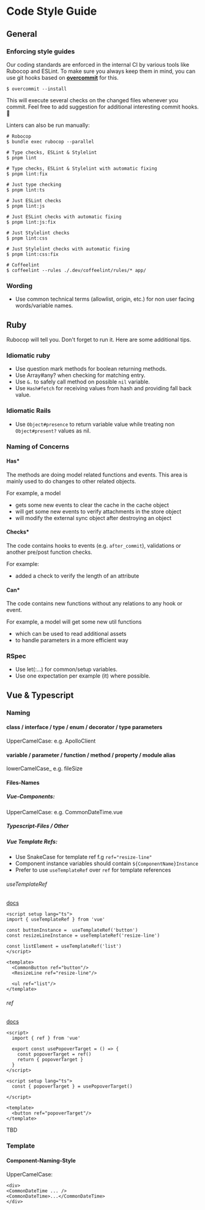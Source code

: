# Code Style Guide

## General

### Enforcing style guides

Our coding standards are enforced in the internal CI by various tools like Rubocop and ESLint.
To make sure you always keep them in mind, you can use git hooks based on [**overcommit**](https://github.com/sds/overcommit) for this.

```screen
$ overcommit --install
```

This will execute several checks on the changed files whenever you commit.
Feel free to add suggestion for additional interesting commit hooks. 🚀

Linters can also be run manually:

```screen
# Robocop
$ bundle exec rubocop --parallel

# Type checks, ESLint & Stylelint
$ pnpm lint

# Type checks, ESLint & Stylelint with automatic fixing
$ pnpm lint:fix

# Just type checking
$ pnpm lint:ts

# Just ESLint checks
$ pnpm lint:js

# Just ESLint checks with automatic fixing
$ pnpm lint:js:fix

# Just Stylelint checks
$ pnpm lint:css

# Just Stylelint checks with automatic fixing
$ pnpm lint:css:fix

# Coffeelint
$ coffeelint --rules ./.dev/coffeelint/rules/* app/
```

### Wording

- Use common technical terms (allowlist, origin, etc.) for non user facing words/variable names.

## Ruby

Rubocop will tell you. Don't forget to run it. Here are some additional tips.

### Idiomatic ruby

- Use question mark methods for boolean returning methods.
- Use Array#any? when checking for matching entry.
- Use `&.` to safely call method on possible `nil` variable.
- Use `Hash#fetch` for receiving values from hash and providing fall back value.

### Idiomatic Rails

- Use `Object#presence` to return variable value while treating non `Object#present?` values as nil.

### Naming of Concerns

#### Has*

The methods are doing model related functions and events.
This area is mainly used to do changes to other related objects.

For example, a model
* gets some new events to clear the cache in the cache object
* will get some new events to verify attachments in the store object
* will modify the external sync object after destroying an object

#### Checks*

The code contains hooks to events (e.g. `after_commit`), validations or another pre/post function checks.

For example:
* added a check to verify the length of an attribute

#### Can*

The code contains new functions without any relations to any hook or event.

For example, a model will get some new util functions
* which can be used to read additional assets
* to handle parameters in a more efficient way

### RSpec

- Use let(:...) for common/setup variables.
- Use one expectation per example (it) where possible.

## Vue & Typescript

### Naming

#### class / interface / type / enum / decorator / type parameters

UpperCamelCase: e.g. ApolloClient

#### variable / parameter / function / method / property / module alias

lowerCamelCase_ e.g. fileSize

#### Files-Names

##### Vue-Components:

UpperCamelCase: e.g. CommonDateTime.vue

##### Typescript-Files / Other

##### Vue Template Refs:

- Use SnakeCase for template ref f.g `ref="resize-line"`
- Component instance variables should contain `${ComponentName}Instance`
- Prefer to use `useTemplateRef` over `ref` for template references

###### useTemplateRef
[docs](https://vuejs.org/api/composition-api-helpers.html#usetemplateref)

```vue 
<script setup lang="ts">
import { useTemplateRef } from 'vue'
  
const buttonInstance =  useTemplateRef('button')
const resizeLineInstance = useTemplateRef('resize-line')
  
const listElement = useTemplateRef('list')
</script>

<template>
  <CommonButton ref="button"/>
  <ResizeLine ref="resize-line"/>
  
  <ul ref="list"/>
</template>
```

###### ref
[docs](https://vuejs.org/api/reactivity-core.html#ref)

```vue
<script>
  import { ref } from 'vue'

  export const usePopoverTarget = () => {
    const popoverTarget = ref()
    return { popoverTarget }
  }
</script>

<script setup lang="ts">
  const { popoverTarget } = usePopoverTarget()

</script>

<template>
  <button ref="popoverTarget"/>
</template>
```

TBD

### Template

#### Component-Naming-Style

UpperCamelCase:

```
<div>
<CommonDateTime ... />
<CommonDateTime>...</CommonDateTime>
</div>
```
